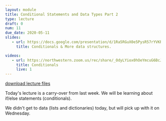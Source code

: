 ```yaml
---
layout: module
title: Conditional Statements and Data Types Part 2
type: lecture
draft: 0
num: 11
due_date: 2020-05-11
slides:
   - url: https://docs.google.com/presentation/d/1Ra5RGuX0e5PysR57rYVKRQ3up7LOTPyeihMpY5vCOao/edit?usp=sharing
     title: Conditionals & More data structures.

videos:
   - url: https://northwestern.zoom.us/rec/share/_OdyLYiox0hOeYmcuG6BcJYYQYj3eaa8gCJKqKIOnx4pZpguadi3yTKXNM5WqDIb?startTime=1589230586000
     title: Conditionals
     live: 1
---
```


<a class="nu-button" href="/spring2020/course-files/lectures/lecture11.zip">
    download lecture files 
    <i class="fas fa-download"></i>
</a>

Today's lecture is a carry-over from last week. We will be learning about if/else statements (conditionals).

We didn't get to data (lists and dictionaries) today, but will pick up with it on Wednesday.